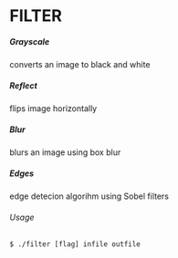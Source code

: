 # FILTER

##### Grayscale
converts an image to black and white

##### Reflect
flips image horizontally

##### Blur
blurs an image using box blur

##### Edges
edge detecion algorihm using Sobel filters

###### Usage
`$ ./filter [flag] infile outfile`